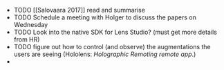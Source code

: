 - TODO [[Salovaara 2017]] read and summarise
- TODO Schedule a meeting with Holger to discuss the papers on Wednesday
- TODO Look into the native SDK for Lens Studio? (must get more details from HR)
- TODO figure out how to control (and observe) the augmentations the users are seeing (Hololens: *Holographic Remoting remote app*.)
-